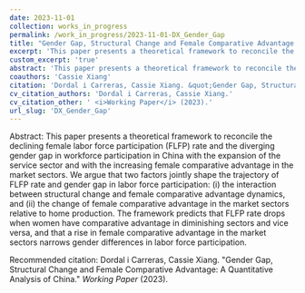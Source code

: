 ```yaml
---
date: 2023-11-01
collection: works_in_progress
permalink: /work_in_progress/2023-11-01-DX_Gender_Gap
title: "Gender Gap, Structural Change and Female Comparative Advantage: A Quantitative Analysis of China"
excerpt: 'This paper presents a theoretical framework to reconcile the declining female labor force participation (FLFP) rate and the diverging gender gap in workforce participation in China with the expansion of the service sector and with the increasing female comparative advantage in the market sectors. We argue that two factors jointly shape the trajectory of FLFP rate and gender gap in labor force participation: (i) the interaction between structural change and female comparative advantage dynamics, and (ii) the change of female comparative advantage in the market sectors relative to home production. The framework predicts that FLFP rate drops when women have comparative advantage in diminishing sectors and vice versa, and that a rise in female comparative advantage in the market sectors narrows gender differences in labor force participation.'
custom_excerpt: 'true'
abstract: 'This paper presents a theoretical framework to reconcile the declining female labor force participation (FLFP) rate and the diverging gender gap in workforce participation in China with the expansion of the service sector and with the increasing female comparative advantage in the market sectors. We argue that two factors jointly shape the trajectory of FLFP rate and gender gap in labor force participation: (i) the interaction between structural change and female comparative advantage dynamics, and (ii) the change of female comparative advantage in the market sectors relative to home production. The framework predicts that FLFP rate drops when women have comparative advantage in diminishing sectors and vice versa, and that a rise in female comparative advantage in the market sectors narrows gender differences in labor force participation.'
coauthors: 'Cassie Xiang'
citation: 'Dordal i Carreras, Cassie Xiang. &quot;Gender Gap, Structural Change and Female Comparative Advantage: A Quantitative Analysis of China.&quot;  <i>Working Paper</i> (2023).'
cv_citation_authors: 'Dordal i Carreras, Cassie Xiang.'
cv_citation_other: ' <i>Working Paper</i> (2023).'
url_slug: 'DX_Gender_Gap'
---
```

Abstract: This paper presents a theoretical framework to reconcile the declining female labor force participation (FLFP) rate and the diverging gender gap in workforce participation in China with the expansion of the service sector and with the increasing female comparative advantage in the market sectors. We argue that two factors jointly shape the trajectory of FLFP rate and gender gap in labor force participation: (i) the interaction between structural change and female comparative advantage dynamics, and (ii) the change of female comparative advantage in the market sectors relative to home production. The framework predicts that FLFP rate drops when women have comparative advantage in diminishing sectors and vice versa, and that a rise in female comparative advantage in the market sectors narrows gender differences in labor force participation.

Recommended citation: Dordal i Carreras, Cassie Xiang. "Gender Gap, Structural Change and Female Comparative Advantage: A Quantitative Analysis of China."  <i>Working Paper</i> (2023).